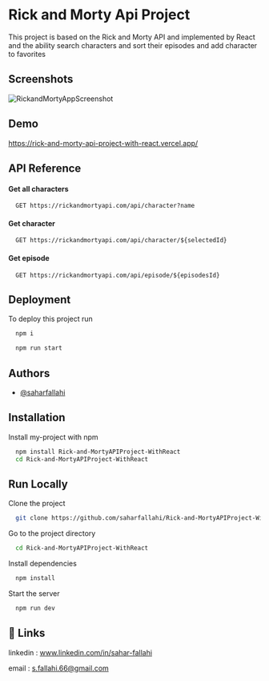 # Rick and Morty Api Project

This project is based on the Rick and Morty API and implemented by React and the ability search characters and sort their episodes and add character to favorites

## Screenshots


![RickandMortyAppScreenshot](https://github.com/user-attachments/assets/123a620c-73f6-4a1a-b546-efd7784f9335)

## Demo

https://rick-and-morty-api-project-with-react.vercel.app/


## API Reference

#### Get all characters

```http
  GET https://rickandmortyapi.com/api/character?name
```

#### Get character

```http
  GET https://rickandmortyapi.com/api/character/${selectedId}
```

#### Get episode

```http
  GET https://rickandmortyapi.com/api/episode/${episodesId}
```

## Deployment

To deploy this project run

```bash
  npm i
```

```bash
  npm run start
```

## Authors

- [@saharfallahi](https://github.com/saharfallahi)

## Installation

Install my-project with npm

```bash
  npm install Rick-and-MortyAPIProject-WithReact
  cd Rick-and-MortyAPIProject-WithReact
```

## Run Locally

Clone the project

```bash
  git clone https://github.com/saharfallahi/Rick-and-MortyAPIProject-WithReact.git
```

Go to the project directory

```bash
  cd Rick-and-MortyAPIProject-WithReact
```

Install dependencies

```bash
  npm install
```

Start the server

```bash
  npm run dev
```


## 🔗 Links

linkedin : www.linkedin.com/in/sahar-fallahi

email : s.fallahi.66@gmail.com
